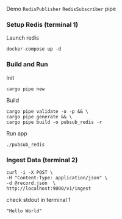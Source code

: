 Demo `RedisPublisher` `RedisSubscriber` pipe
### Setup Redis (terminal 1)
Launch redis
```
docker-compose up -d
```
### Build and Run
Init
```
cargo pipe new
```
Build
```
cargo pipe validate -o -p && \
cargo pipe generate && \
cargo pipe build -o pubsub_redis -r
```
Run app
```
./pubsub_redis
```
### Ingest Data (terminal 2)
```
curl -i -X POST \
-H "Content-Type: application/json" \
-d @record.json  \
http://localhost:9000/v1/ingest
```
check stdout in terminal 1
```
"Hello World"
```